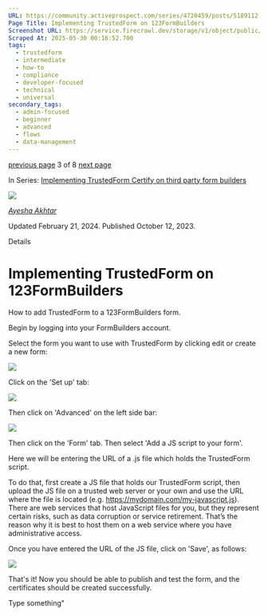 ```yaml
---
URL: https://community.activeprospect.com/series/4720459/posts/5189112-implementing-trustedform-on-123formbuilders
Page Title: Implementing TrustedForm on 123FormBuilders
Screenshot URL: https://service.firecrawl.dev/storage/v1/object/public/media/screenshot-501ab3eb-354f-4415-840d-1c0f20aa55e7.png
Scraped At: 2025-05-30 00:16:52.700
tags:
  - trustedform
  - intermediate
  - how-to
  - compliance
  - developer-focused
  - technical
  - universal
secondary_tags:
  - admin-focused
  - beginner
  - advanced
  - flows
  - data-management
---
```


[previous page](https://community.activeprospect.com/series/4720459/posts/4388124-trustedform-certify-and-multi-step-forms) 3 of 8 [next page](https://community.activeprospect.com/series/4720459/posts/4062119-wordpress-form-generators-and-trustedform)

In Series: [Implementing TrustedForm Certify on third party form builders](https://community.activeprospect.com/series/4720459-implementing-trustedform-certify-on-third-party-form-builders)

[![](https://content2.bloomfire.com/avatars/users/1966401/thumb/thumbnail.png?f=1692038964&Expires=1748567804&Signature=cIaqzD1aCEnFNedh3WRtWp-cGUPhNBlskGS368~XD-9QNa~T9gzOooBeuqNV2SrsLwX6cADxy7nSEBoIsifwFYtzP8hn~5ImbVsIq7RJEOfy6QLZWG3FTVZk70vVR1I3Q5aOTN7ncLwdjIxObIIeIpvsQO230FZXNowFFcEjCD~Cmy2PVptuFlHrYhFOESC0gw3s2GfwdaFYgeEK7hnHqXyOaf5v4nY9z2w~64TqBARra6XihO0JeTZ1~LEeUf67mXE89i65N5~Jgi0u520ubruxBf7K9jVeTFHCeKQ2dv4n9PEyLstMMOA9hSeWRA2fFzMfFGxd1KZ0hssLyzYWXw__&Key-Pair-Id=APKAIDFCFZ2UHE5LPIUA)](https://community.activeprospect.com/memberships/9624817-ayesha-akhtar)

[_Ayesha Akhtar_](https://community.activeprospect.com/memberships/9624817-ayesha-akhtar)

Updated February 21, 2024. Published October 12, 2023.

Details

# Implementing TrustedForm on 123FormBuilders

How to add TrustedForm to a 123FormBuilders form.

Begin by logging into your FormBuilders account.

Select the form you want to use with TrustedForm by clicking edit or create a new form:

![](https://content2.bloomfire.com/thumbnails/contents/003/923/768/original.png?f=1697076499&Expires=1748567804&Signature=b68QIExp3wagKVOjkrYAyni2CBDbYzpJFKi8CUuP6XJh4bwwiVOWE30AGkszjt~wRtMyNYkti9X02cZ4D4cVzq3jL5kinDeAdTVUnre~bvBMHyZRAHrh~KENsyb08mkcMnLtr8wU67NjQ0GiKqteluOM2rAFagPBwbkNVh4Op8vSVh~g3tDhZTMMOhcj~f-aMgrDKgDllxetGpXbrJARXW6L~AtlcaQHxZFLFYALH015xwHqQTdG0ioZWIRo-D8TA2iAjcYN~b4DOZBTk03ltrxhlPiDudQCAIS06adxxgiiZxbGu~aB91S0~Ce2haTZBYv~xvIMtZIAQa37TNLqrQ__&Key-Pair-Id=APKAIDFCFZ2UHE5LPIUA)

Click on the 'Set up' tab:

![](https://content2.bloomfire.com/thumbnails/contents/003/923/769/original.png?f=1697076862&Expires=1748567804&Signature=QdTyn13KdpEwdwmM3Vv-TtN6AVKz~oHQHX3oyvmH6a4UObgwFvxZPpUgkOWsmCepy1pGJUBQj27S-44tTCwiBYFPqBej5IjGlf580InMJNhyAOJw7cP6B1qXicGT7Sl0cNGQmZoKSAxO~pVj6-M9DPT5gpkmNJw3~C2K6VFzcOv6i032iG4bFfqLTaBNxhqntQACdWzIw8q3YYSxSnRxjjzG55Sfn4di-7urb~3SL4T66r6K3V6exwvJHGAm2aF-78GomUAhSwuUACZSn2uOo1Hd3dwP7XH2YQ1CRnxYktiG~MmgKo80evVdUZ-PJm80eol1xID9cPZsOrPFrP1-8w__&Key-Pair-Id=APKAIDFCFZ2UHE5LPIUA)

Then click on 'Advanced' on the left side bar:

![](https://content3.bloomfire.com/thumbnails/contents/003/923/778/original.png?f=1697077120&Expires=1748567804&Signature=uE80c5ybEmm0qh36pm8VJDZD4vI43EucIjlR0QP9BzhfkfpLWPU-DTIIzVDZnG8IV7ejtm8qJnFiqUhHjOsH-A1efzv3beXXNWEE58ORgMF1dL9rlO4rvDZnu03yqV6XPHS7m8H~i7JCyMH~s0QbcRLHGNOrq6d~BblodTZMBOESxxdik4zCPxxCRQIyuGlzkQnlBozGe8-oSaSIFyPLzxEraaOV4SlpozIFj0ndUBfepBgQM~5AsL3raMFkrzFhmql6jX1pdFS0hVJc0wAOWZROB95Egiwj40RKH6dEK~cK2MkFxY5oHJPJ0p~Wyln0Kng3D9BfM2-m2V4yDa5gsA__&Key-Pair-Id=APKAIDFCFZ2UHE5LPIUA)

Then click on the 'Form' tab. Then select 'Add a JS script to your form'.

Here we will be entering the URL of a .js file which holds the TrustedForm script.

To do that, first create a JS file that holds our TrustedForm script, then upload the JS file on a trusted web server or your own and use the URL where the file is located (e.g. https://mydomain.com/my-javascript.js). There are web services that host JavaScript files for you, but they represent certain risks, such as data corruption or service retirement. That’s the reason why it is best to host them on a web service where you have administrative access.

Once you have entered the URL of the JS file, click on 'Save', as follows:

![](https://content3.bloomfire.com/thumbnails/contents/003/923/784/original.png?f=1697077679&Expires=1748567804&Signature=QSTTXm7sbVsr3tRBdiRGRk0j424Ckzx03EdzT8HNZudmjF7u9a7fW54zRupB2iXQVD~8JoU8UusmC1a3aHqaUCFbRaydXhZWYT8~XyxLtEsWqfrq5EpnwaI5YyzJucPUpGdiRRj9sD-Z77AR-p8ieFrvQnJb4UlCLCQF-dvHp6t2AW8Aii8BqVOCvoXrVL3QUv2gA2zYzshg0Hzfl6ioWXlhxF6xIran0H61sYy8tpjIQ6iUvKNm9feotfzdlSvAo8uUq9KSmqkw94YnV018GWm9xK7~RTsd~nafZvDTC6CPT97B7z~9yFqMDixyP3fX-a-su1-OQh5pioc~tvAO4w__&Key-Pair-Id=APKAIDFCFZ2UHE5LPIUA)

That's it! Now you should be able to publish and test the form, and the certificates should be created successfully.

Type something"

